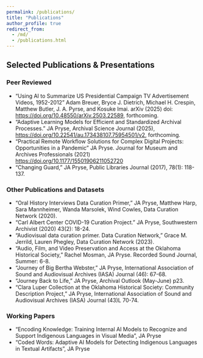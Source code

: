 ```yaml
---
permalink: /publications/
title: "Publications"
author_profile: true
redirect_from:
  - /md/
  - /publications.html
---
```


## Selected Publications & Presentations

### Peer Reviewed
  - “Using AI to Summarize US Presidential Campaign TV Advertisement Videos, 1952-2012” Adam Breuer, Bryce J. Dietrich, Michael H. Crespin, Matthew Butler, J. A. Pyrse, and Kosuke Imai. arXiv (2025) doi: https://doi.org/10.48550/arXiv.2503.22589, forthcoming.
  - “Adaptive Learning Models for Efficient and Standardized Archival Processes.” JA Pryse, Archival Science Journal (2025), https://doi.org/10.22541/au.173438107.75954501/v2, forthcoming.
  - “Practical Remote Workflow Solutions for Complex Digital Projects: Opportunities in a Pandemic” JA Pryse. Journal for Museum and Archives Professionals (2021) https://doi.org/10.1177/15501906211052720
  - “Changing Guard,” JA Pryse, Public Libraries Journal (2017), 78(1): 118-137.

### Other Publications and Datasets

  - “Oral History Interviews Data Curation Primer,” JA Pryse, Matthew Harp, Sara Mannheimer, Wanda Marsolek, Wind Cowles, Data Curation Network (2020).
  - “Carl Albert Center COVID-19 Curation Project.” JA Pryse, Southwestern Archivist (2020) 43(2): 18-24.
  - “Audiovisual data curation primer. Data Curation Network,” Grace M. Jerrild, Lauren Phegley, Data Curation Network (2023).
  - “Audio, Film, and Video Preservation and Access at the Oklahoma Historical Society,” Rachel Mosman, JA Pryse. Recorded Sound Journal, Summer: 6-8.
  - “Journey of Big Bertha Webster,” JA Pryse, International Association of Sound and Audiovisual Archives (IASA) Journal (46): 67-68.
  - “Journey Back to Life,” JA Pryse, Archival Outlook (May-June) p23.
  - “Clara Luper Collection at the Oklahoma Historical Society: Community Description Project,” JA Pryse, International Association of Sound and Audiovisual Archives (IASA) Journal (43)L 70-74.

### Working Papers
  - “Encoding Knowledge: Training Internal AI Models to Recognize and Support Indigenous Languages in Visual Media”, JA Pryse
  - “Coded Words: Adaptive AI Models for Detecting Indigenous Languages in Textual Artifacts”, JA Pryse
